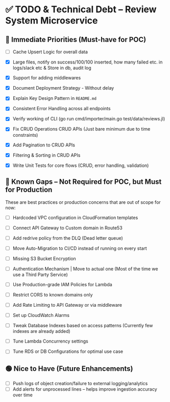 # ✅ TODO & Technical Debt – Review System Microservice


## 🔴 Immediate Priorities (Must-have for POC)

- [ ] Cache Upsert Logic for overall data
- [x] Large files, notify on success/100/100 inserted, how many failed etc. in logs/slack etc & Store in db, audit log
- [x] Support for adding middlewares
- [x] Document Deployment Strategy - Without delay
- [x] Explain Key Design Pattern in `README.md`
- [x] Consistent Error Handling across all endpoints
- [x] Verify working of CLI (go run cmd/importer/main.go test/data/reviews.jl)
- [x] Fix CRUD Operations CRUD APIs (Just bare minimum due to time constraints)
- [x] Add Pagination to CRUD APIs
- [x] Filtering & Sorting in CRUD APIs
- [x] Write Unit Tests for core flows (CRUD, error handling, validation)


## 🔵 Known Gaps – Not Required for POC, but Must for Production

These are best practices or production concerns that are out of scope for now:

- [ ] Hardcoded VPC configuration in CloudFormation templates
- [ ] Connect API Gateway to Custom domain in Route53
- [ ] Add redrive policy from the DLQ (Dead letter queue) 
- [ ] Move Auto-Migration to CI/CD instead of running on every start
- [ ] Missing S3 Bucket Encryption 
- [ ] Authentication Mechanism | Move to actual one (Most of the time we use a Third Party Service)
- [ ] Use Production-grade IAM Policies for Lambda  
- [ ] Restrict CORS to known domains only  
- [ ] Add Rate Limiting to API Gateway or via middleware  
- [ ] Set up CloudWatch Alarms  
- [ ] Tweak Database Indexes based on access patterns (Currently few indexes are already added) 
- [ ] Tune Lambda Concurrency settings  
- [ ] Tune RDS or DB Configurations for optimal use case


## 🟢 Nice to Have (Future Enhancements)

- [ ] Push logs of object creation/failure to external logging/analytics  
- [ ] Add alerts for unprocessed lines – helps improve ingestion accuracy over time

